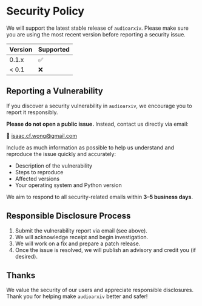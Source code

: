 # Security Policy

We will support the latest stable release of `audioarxiv`. Please make sure you are using the most recent version before reporting a security issue.

| Version | Supported |
| ------- | --------- |
| 0.1.x   | ✅        |
| < 0.1   | ❌        |

## Reporting a Vulnerability

If you discover a security vulnerability in `audioarxiv`, we encourage you to report it responsibly.

**Please do not open a public issue.** Instead, contact us directly via email:

📧 [isaac.cf.wong@gmail.com](mailto:isaac.cf.wong@gmail.com)

Include as much information as possible to help us understand and reproduce the issue quickly and accurately:

- Description of the vulnerability
- Steps to reproduce
- Affected versions
- Your operating system and Python version

We aim to respond to all security-related emails within **3–5 business days**.

## Responsible Disclosure Process

1. Submit the vulnerability report via email (see above).
2. We will acknowledge receipt and begin investigation.
3. We will work on a fix and prepare a patch release.
4. Once the issue is resolved, we will publish an advisory and credit you (if desired).

## Thanks

We value the security of our users and appreciate responsible disclosures. Thank you for helping make `audioarxiv` better and safer!

